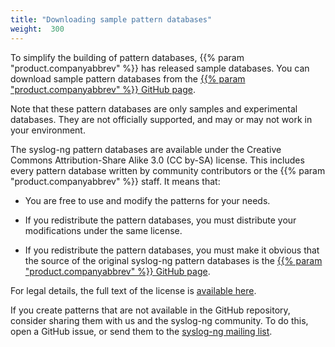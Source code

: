 ```yaml
---
title: "Downloading sample pattern databases"
weight:  300
---
```

<!-- DISCLAIMER: This file is based on the syslog-ng Open Source Edition documentation https://github.com/balabit/syslog-ng-ose-guides/commit/2f4a52ee61d1ea9ad27cb4f3168b95408fddfdf2 and is used under the terms of The syslog-ng Open Source Edition Documentation License. The file has been modified by Axoflow. -->

To simplify the building of pattern databases, {{% param "product.companyabbrev" %}} has released sample databases. You can download sample pattern databases from the [{{% param "product.companyabbrev" %}} GitHub page](https://github.com/syslog-ng/syslog-ng-patterndb/).

Note that these pattern databases are only samples and experimental databases. They are not officially supported, and may or may not work in your environment.

The syslog-ng pattern databases are available under the Creative Commons Attribution-Share Alike 3.0 (CC by-SA) license. This includes every pattern database written by community contributors or the {{% param "product.companyabbrev" %}} staff. It means that:

  - You are free to use and modify the patterns for your needs.

  - If you redistribute the pattern databases, you must distribute your modifications under the same license.

  - If you redistribute the pattern databases, you must make it obvious that the source of the original syslog-ng pattern databases is the [{{% param "product.companyabbrev" %}} GitHub page](https://github.com/syslog-ng/syslog-ng-patterndb/).

For legal details, the full text of the license is [available here](https://creativecommons.org/licenses/by-sa/3.0/us/legalcode).

If you create patterns that are not available in the GitHub repository, consider sharing them with us and the syslog-ng community. To do this, open a GitHub issue, or send them to the [syslog-ng mailing list](https://lists.balabit.hu/mailman/listinfo/syslog-ng/).
